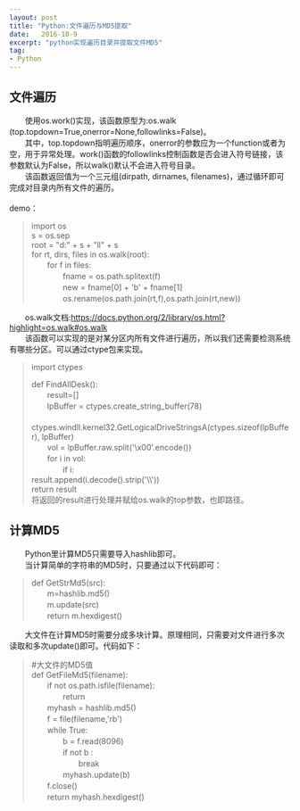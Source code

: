 ```yaml
---
layout: post
title: "Python:文件遍历与MD5提取"
date:   2016-10-9
excerpt: "python实现遍历目录并提取文件MD5"
tag:
- Python
---
```

<h2>文件遍历</h2>

<p>　　使用os.work()实现，该函数原型为:os.walk<br>
(top.topdown=True,onerror=None,followlinks=False)。<br>
　　其中，top.topdown指明遍历顺序，onerror的参数应为一个function或者为空，用于异常处理。work()函数的followlinks控制函数是否会进入符号链接，该参数默认为False，所以walk()默认不会进入符号目录。<br>
　　该函数返回值为一个三元组(dirpath, dirnames, filenames)，通过循环即可完成对目录内所有文件的遍历。<br><br>
demo：  </p>

<blockquote>
<p>import os<br>
s = os.sep<br>
root = "d:" + s + "ll" + s<br>
for rt, dirs, files in os.walk(root):<br>
　　for f in files:<br>
　　　　fname = os.path.splitext(f)<br>
　　　　new = fname[0] + 'b' + fname[1]<br>
　　　　os.rename(os.path.join(rt,f),os.path.join(rt,new))</p>
</blockquote>

<p>　　os.walk文档:<a href="https://docs.python.org/2/library/os.html?highlight=os.walk#os.walk">https://docs.python.org/2/library/os.html?highlight=os.walk#os.walk</a><br>
　　该函数可以实现的是对某分区内所有文件进行遍历，所以我们还需要检测系统有哪些分区。可以通过ctype包来实现。</p>

<blockquote>
<p>import ctypes</p>

<p>def FindAllDesk():<br>
　　result=[]<br>
　　lpBuffer = ctypes.create_string_buffer(78)<br>
　　ctypes.windll.kernel32.GetLogicalDriveStringsA(ctypes.sizeof(lpBuffer), lpBuffer)<br>
　　vol = lpBuffer.raw.split('\x00'.encode())<br>
　　for i in vol:<br>
　　　　if i:<br>
    result.append(i.decode().strip('\\'))<br>
   return result<br>
  将返回的result进行处理并赋给os.walk的top参数，也即路径。</p>
</blockquote>

<h2>计算MD5</h2>

<p>　　Python里计算MD5只需要导入hashlib即可。<br>
　　当计算简单的字符串的MD5时，只要通过以下代码即可：</p>

<blockquote>
<p>def GetStrMd5(src):<br>
　　m=hashlib.md5()<br>
　　m.update(src)<br>
　　return m.hexdigest()</p>
</blockquote>

<p>　　大文件在计算MD5时需要分成多块计算。原理相同，只需要对文件进行多次读取和多次update()即可。代码如下：</p>

<blockquote>
<p>#大文件的MD5值<br>
def GetFileMd5(filename):<br>
　　if not os.path.isfile(filename):<br>
　　　　return<br>
　　myhash = hashlib.md5()<br>
　　f = file(filename,'rb')<br>
　　while True:<br>
　　　　b = f.read(8096)<br>
　　　　if not b :<br>
　　　　　　break<br>
　　　　myhash.update(b)<br>
　　f.close()<br>
　　return myhash.hexdigest()</p>
</blockquote>
